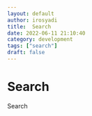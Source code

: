 ```yaml
---
layout: default
author: irosyadi
title:  Search
date: 2022-06-11 21:10:40
category: development
tags: ["search"]
draft: false
---
```



# Search

Search

<script async src="https://cse.google.com/cse.js?cx=6d49738c752dd4ec5"></script>
<div class="gcse-searchbox-only"></div>


